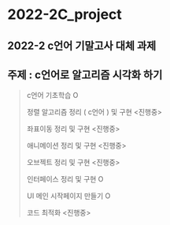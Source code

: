 # 2022-2C_project
2022-2 c언어 기말고사 대체 과제 
---
## 주제 : c언어로 알고리즘 시각화 하기 
> c언어 기초학습 O
>  
> 정렬 알고리즘 정리 ( c언어 ) 및 구현 <진행중> 
> 
> 좌표이동 정리 및 구현 <진행중>
> 
> 애니메이션 정리 및 구현 <진행중>
> 
> 오브젝트 정리 및 구현 <진행중> 
> 
> 인터페이스 정리 및 구현 O
> 
> UI 메인 시작페이지 만들기 O 
>
> 코드 최적화 <진행중>
